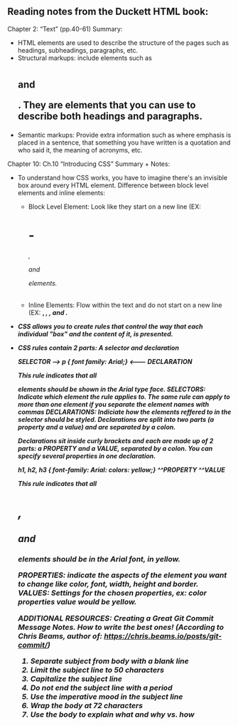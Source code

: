 ## Reading notes from the Duckett HTML book:

Chapter 2: “Text” (pp.40-61) Summary:
- HTML elements are used to describe the structure of the pages such as headings, subheadings, paragraphs, etc.
- Structural markups: include elements such as <h1><h2> and <p>. They are elements that you can use to describe both headings and paragraphs.
- Semantic markups: Provide extra information such as where emphasis is placed in a sentence, that something you have written is a quotation and who said it,
the meaning of acronyms, etc.

Chapter 10: Ch.10 “Introducing CSS” Summary + Notes:
- To understand how CSS works, you have to imagine there's an invisible box around every HTML element. 
  Difference between block level elements and inline elements:
  - Block Level Element: Look like they start on a new line (EX: <h1>-<h6>, <p> and <div> elements.
  - Inline Elements: Flow within the text and do not start on a new line (EX: <b>, <i>, <img>, <em> and <span>.
- CSS allows you to create rules that control the way that each individual "box" and the content of it, is presented.
- CSS rules contain 2 parts: A selector and declaration
  
  SELECTOR --> p {
                 font family: Arial;} <--- DECLARATION 
                                           
  This rule indicates that all <p> elements should be shown in the Arial type face.
  SELECTORS: Indicate which element the rule applies to. The same rule can apply to more than one element if you separate the element names with commas
  DECLARATIONS: Indiciate how the elements reffered to in the selector should be styled. Declarations are split into two parts (a property and a value) 
  and are separated by a colon. 
  
  Declarations sit inside curly brackets and each are made up of 2 parts: a PROPERTY and a VALUE, separated by a colon. 
  You can specify several properties in one declaration.
  
  h1, h2, h3 {
             font-family: Arial:
             colors:     yellow;}
             ^^PROPERTY   ^^VALUE
  
  This rule indicates that all <h1>, <h2> and <h3> elements should be in the Arial font, in yellow.
  
  PROPERTIES: indicate the aspects of the element you want to change like color, font, width, height and border.
  VALUES: Settings for the chosen properties, ex: color properties value would be yellow.
  
  ADDITIONAL RESOURCES: Creating a Great Git Commit Message Notes. How to write the best ones! (According to Chris Beams, author of: https://chris.beams.io/posts/git-commit/)
  1) Separate subject from body with a blank line
  2) Limit the subject line to 50 characters
  3) Capitalize the subject line
  4) Do not end the subject line with a period
  5) Use the imperative mood in the subject line
  6) Wrap the body at 72 characters
  7) Use the body to explain what and why vs. how
  
  
  
  
